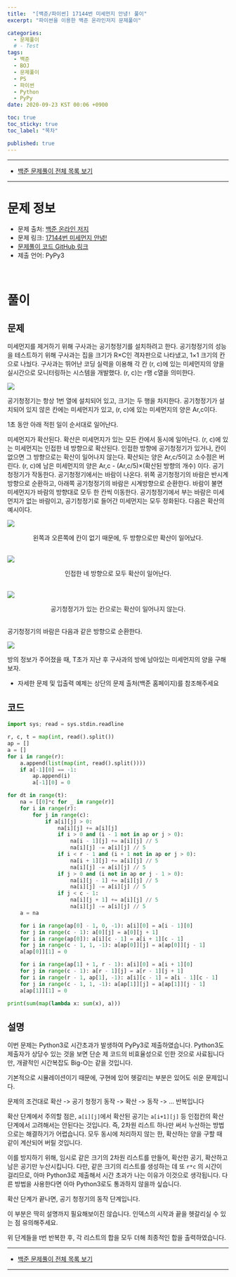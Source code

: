 ```yaml
---
title:  "[백준/파이썬] 17144번 미세먼지 안녕! 풀이"
excerpt: "파이썬을 이용한 백준 온라인저지 문제풀이"

categories:
  - 문제풀이
  # - Test
tags:
  - 백준
  - BOJ
  - 문제풀이
  - PS
  - 파이썬
  - Python
  - PyPy
date: 2020-09-23 KST 00:06 +0900

toc: true
toc_sticky: true
toc_label: "목차"

published: true
---
```


- - -

 - [백준 문제풀이 전체 목록 보기](/boj)

- - -

# 문제 정보
 - 문제 출처: [백준 온라인 저지](http://boj.kr/)
 - 문제 링크: [17144번 미세먼지 안녕!](https://www.acmicpc.net/problem/17144)
 - [문제풀이 코드 GitHub 링크](https://github.com/NeoMindStd/CodingLife)
 - 제출 언어: PyPy3
 
 <br>

# 풀이

## 문제

미세먼지를 제거하기 위해 구사과는 공기청정기를 설치하려고 한다. 공기청정기의 성능을 테스트하기 위해 구사과는 집을 크기가 R×C인 격자판으로 나타냈고, 1×1 크기의 칸으로 나눴다. 구사과는 뛰어난 코딩 실력을 이용해 각 칸 (r, c)에 있는 미세먼지의 양을 실시간으로 모니터링하는 시스템을 개발했다. (r, c)는 r행 c열을 의미한다.

![](https://upload.acmicpc.net/75d322ad-5a89-4301-b3a7-403fce0ff966/-/preview/)

공기청정기는 항상 1번 열에 설치되어 있고, 크기는 두 행을 차지한다. 공기청정기가 설치되어 있지 않은 칸에는 미세먼지가 있고, (r, c)에 있는 미세먼지의 양은 Ar,c이다.

1초 동안 아래 적힌 일이 순서대로 일어난다.

미세먼지가 확산된다. 확산은 미세먼지가 있는 모든 칸에서 동시에 일어난다.
(r, c)에 있는 미세먼지는 인접한 네 방향으로 확산된다.
인접한 방향에 공기청정기가 있거나, 칸이 없으면 그 방향으로는 확산이 일어나지 않는다.
확산되는 양은 Ar,c/5이고 소수점은 버린다.
(r, c)에 남은 미세먼지의 양은 Ar,c - (Ar,c/5)×(확산된 방향의 개수) 이다.
공기청정기가 작동한다.
공기청정기에서는 바람이 나온다.
위쪽 공기청정기의 바람은 반시계방향으로 순환하고, 아래쪽 공기청정기의 바람은 시계방향으로 순환한다.
바람이 불면 미세먼지가 바람의 방향대로 모두 한 칸씩 이동한다.
공기청정기에서 부는 바람은 미세먼지가 없는 바람이고, 공기청정기로 들어간 미세먼지는 모두 정화된다.
다음은 확산의 예시이다.

![](https://upload.acmicpc.net/7b0d9d57-1296-44cd-8951-4135d27f9446/-/preview/)

<center>왼쪽과 오른쪽에 칸이 없기 때문에, 두 방향으로만 확산이 일어났다.</center>
<br>

![](https://upload.acmicpc.net/cebebfa9-0056-45f1-b705-75b035888085/-/preview/)

<center>인접한 네 방향으로 모두 확산이 일어난다.</center>
<br>

![](https://upload.acmicpc.net/1ed0d2e9-9767-4b94-bbde-0e1d6a2d52ff/-/preview/)

<center>공기청정기가 있는 칸으로는 확산이 일어나지 않는다.</center>
<br>

공기청정기의 바람은 다음과 같은 방향으로 순환한다.

![](https://upload.acmicpc.net/94466937-96c7-4f25-9804-530ebd554a59/-/preview/)

방의 정보가 주어졌을 때, T초가 지난 후 구사과의 방에 남아있는 미세먼지의 양을 구해보자.

* 자세한 문제 및 입출력 예제는 상단의 문제 출처(백준 홈페이지)를 참조해주세요

## 코드

```python
import sys; read = sys.stdin.readline

r, c, t = map(int, read().split())
ap = []
a = []
for i in range(r):
    a.append(list(map(int, read().split())))
    if a[-1][0] == -1:
        ap.append(i)
        a[-1][0] = 0

for dt in range(t):
    na = [[0]*c for _ in range(r)]
    for i in range(r):
        for j in range(c):
            if a[i][j] > 0:
                na[i][j] += a[i][j]
                if i > 0 and (i - 1 not in ap or j > 0):
                    na[i - 1][j] += a[i][j] // 5
                    na[i][j] -= a[i][j] // 5
                if i < r - 1 and (i + 1 not in ap or j > 0):
                    na[i + 1][j] += a[i][j] // 5
                    na[i][j] -= a[i][j] // 5
                if j > 0 and (i not in ap or j - 1 > 0):
                    na[i][j - 1] += a[i][j] // 5
                    na[i][j] -= a[i][j] // 5
                if j < c - 1:
                    na[i][j + 1] += a[i][j] // 5
                    na[i][j] -= a[i][j] // 5
    a = na

    for i in range(ap[0] - 1, 0, -1): a[i][0] = a[i - 1][0]
    for j in range(c - 1): a[0][j] = a[0][j + 1]
    for i in range(ap[0]): a[i][c - 1] = a[i + 1][c - 1]
    for j in range(c - 1, 1, -1): a[ap[0]][j] = a[ap[0]][j - 1]
    a[ap[0]][1] = 0

    for i in range(ap[1] + 1, r - 1): a[i][0] = a[i + 1][0]
    for j in range(c - 1): a[r - 1][j] = a[r - 1][j + 1]
    for i in range(r - 1, ap[1], -1): a[i][c - 1] = a[i - 1][c - 1]
    for j in range(c - 1, 1, -1): a[ap[1]][j] = a[ap[1]][j - 1]
    a[ap[1]][1] = 0

print(sum(map(lambda x: sum(x), a)))
```

## 설명

이번 문제는 Python3로 시간초과가 발생하여 PyPy3로 제출하였습니다. Python3도 제출자가 상당수 있는 것을 보면 단순 제 코드의 비효율성으로 인한 것으로 사료됩니다만, 개괄적인 시간복잡도 Big-O는 같을 것입니다.

기본적으로 시뮬레이션이기 때문에, 구현에 있어 헷갈리는 부분은 있어도 쉬운 문제입니다.

문제의 조건대로 확산 -> 공기 청정기 동작 -> 확산 -> 동작 -> ... 반복입니다

확산 단계에서 주의할 점은, `a[i][j]`에서 확산된 공기는 `a[i+1][j]` 등 인접칸의 확산 단계에서 고려해서는 안된다는 것입니다. 즉, 2차원 리스트 하나만 써서 누산하는 방법으로는 해결하기가 어렵습니다. 모두 동시에 처리하지 않는 한, 확산하는 양을 구할 때 같이 계산되어 버릴 것입니다.

이를 방지하기 위해, 임시로 같은 크기의 2차원 리스트를 만들어, 확산한 공기, 확산하고 남은 공기만 누산시킵니다. 다만, 같은 크기의 리스트를 생성하는 데 또 `r*c` 의 시간이 걸리므로, 아마 Python3로 제출해서 시간 초과가 나는 이유가 이것으로 생각됩니다. 다른 방법을 사용한다면 아마 Python3로도 통과하지 않을까 싶습니다.

확산 단계가 끝나면, 공기 청정기의 동작 단계입니다.

이 부분은 딱히 설명까지 필요해보이진 않습니다. 인덱스의 시작과 끝을 헷갈리실 수 있는 점 유의해주세요.

위 단계들을 t번 반복한 후, 각 리스트의 합을 모두 더해 최종적인 합을 출력하였습니다.


- - -

 - [백준 문제풀이 전체 목록 보기](/boj)

- - -